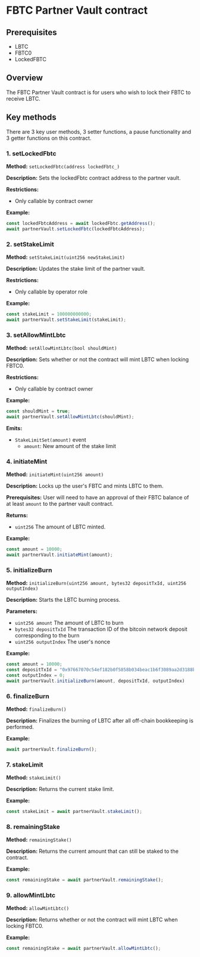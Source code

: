 # FBTC Partner Vault contract

## Prerequisites

- LBTC
- FBTC0
- LockedFBTC

## Overview

The FBTC Partner Vault contract is for users who wish to lock their FBTC to receive LBTC.

## Key methods

There are 3 key user methods, 3 setter functions, a pause functionality and 3 getter functions on this contract.

### 1. setLockedFbtc

**Method:** `setLockedFbtc(address lockedFbtc_)`

**Description:** Sets the lockedFbtc contract address to the partner vault.

**Restrictions:**

- Only callable by contract owner

**Example:**

```javascript
const lockedFbtcAddress = await lockedFbtc.getAddress();
await partnerVault.setLockedFbtc(lockedFbtcAddress);
```

### 2. setStakeLimit

**Method:** `setStakeLimit(uint256 newStakeLimit)`

**Description:** Updates the stake limit of the partner vault.

**Restrictions:**

- Only callable by operator role

**Example:**

```javascript
const stakeLimit = 100000000000;
await partnerVault.setStakeLimit(stakeLimit);
```

### 3. setAllowMintLbtc

**Method:** `setAllowMintLbtc(bool shouldMint)`

**Description:** Sets whether or not the contract will mint LBTC when locking FBTC0.

**Restrictions:**

- Only callable by contract owner

**Example:**

```javascript
const shouldMint = true;
await partnerVault.setAllowMintLbtc(shouldMint);
```

**Emits:**

- `StakeLimitSet(amount)` event
  - `amount`: New amount of the stake limit

### 4. initiateMint

**Method:** `initiateMint(uint256 amount)`

**Description:** Locks up the user's FBTC and mints LBTC to them.

**Prerequisites:** User will need to have an approval of their FBTC balance of at least `amount` to the partner vault contract.

**Returns:** 

- `uint256` The amount of LBTC minted.

**Example:**

```javascript
const amount = 10000;
await partnerVault.initiateMint(amount);
```

### 5. initializeBurn

**Method:** `initializeBurn(uint256 amount, bytes32 depositTxId, uint256 outputIndex)`

**Description:** Starts the LBTC burning process.

**Parameters:**

- `uint256 amount` The amount of LBTC to burn
- `bytes32 depositTxId` The transaction ID of the bitcoin network deposit corresponding to the burn
- `uint256 outputIndex` The user's nonce

**Example:**

```javascript
const amount = 10000;
const depositTxId = "0x97667070c54ef182b0f5858b034beac1b6f3089aa2d3188bb1e8929f4fa9b929";
const outputIndex = 0;
await partnerVault.initializeBurn(amount, depositTxId, outputIndex)
```

### 6. finalizeBurn

**Method:** `finalizeBurn()`

**Description:** Finalizes the burning of LBTC after all off-chain bookkeeping is performed.

**Example:**

```javascript
await partnerVault.finalizeBurn();
```

### 7. stakeLimit

**Method:** `stakeLimit()`

**Description:** Returns the current stake limit.

**Example:**

```javascript
const stakeLimit = await partnerVault.stakeLimit();
```

### 8. remainingStake

**Method:** `remainingStake()`

**Description:** Returns the current amount that can still be staked to the contract.

**Example:**

```javascript
const remainingStake = await partnerVault.remainingStake();
```

### 9. allowMintLbtc

**Method:** `allowMintLbtc()`

**Description:** Returns whether or not the contract will mint LBTC when locking FBTC0.

**Example:**

```javascript
const remainingStake = await partnerVault.allowMintLbtc();
```
